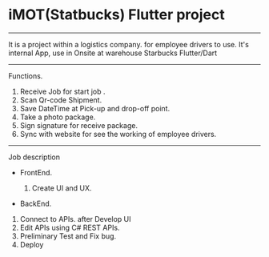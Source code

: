 # iMOT(Statbucks) Flutter project
--------------------------------

It is a project within a logistics company. for employee drivers to use.
It's internal App, use in Onsite at warehouse Starbucks
Flutter/Dart

--------------------------------
Functions.
1. Receive Job for start job .
2. Scan Qr-code Shipment.
3. Save DateTime at Pick-up and drop-off point.
4. Take a photo package.
5. Sign signature for receive package.
6. Sync with website for see the working of employee drivers.
-------------------------------
Job description
- FrontEnd.
  1. Create UI and UX.
    
- BackEnd.
1. Connect to APIs. after Develop UI
2. Edit APIs using C# REST APIs.
3. Preliminary Test and Fix bug.
4. Deploy
